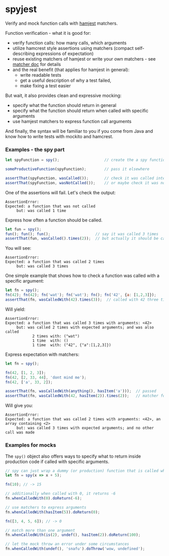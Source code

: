 # spyjest

Verify and mock function calls with [hamjest](https://github.com/rluba/hamjest) matchers.
 


Function verification - what it is good for:
 * verify function calls: how many calls, which arguments
 * utilize hamcrest style assertions using matchers (compact self-describing expressions of expectation)
 * reuse existing matchers of hamjest or write your own matchers - see [matcher doc](https://github.com/rluba/hamjest/wiki/Matcher-documentation) for details
 * and the real benefit (that applies for hamjest in general):
    * write readable tests
    * get a useful description of why a test failed,
    * make fixing a test easier

But wait, it also provides clean and expressive mocking:
 * specify what the function should return in general
 * specify what the function should return when called with specific arguments
 * use hamjest matchers to express function call arguments

And finally, the syntax will be familiar to you if you come from Java and know how to write tests with mockito and hamcrest.

### Examples - the spy part

```javascript
let spyFunction = spy();                    // create the a spy function

someProductiveFunction(spyFunction);        // pass it elsewhere

assertThat(spyFunction, wasCalled());       // check it was called internally
assertThat(spyFunction, wasNotCalled());    // or maybe check it was not called
```

One of the assertions will fail. Let's check the output:
```
AssertionError: 
Expected: a function that was not called
     but: was called 1 time
```

Express how often a function should be called. 
```javascript
let fun = spy();
fun(); fun(); fun();                    // say it was called 3 times
assertThat(fun, wasCalled().times(2));  // but actually it should be called 2 times
```
You will see:
```
AssertionError: 
Expected: a function that was called 2 times
     but: was called 3 times
```

One simple example that shows how to check a function was called with a specific argument:
```javascript
let fn = spy();
fn(42); fn(42); fn('wat'); fn('wat'); fn(); fn('42', {a: [1,2,3]});
assertThat(fn, wasCalledWith(42).times(3));  // called with 42 three times
```
Will yield:
```
AssertionError: 
Expected: a function that was called 3 times with arguments: <42>
     but: was called 2 times with expected arguments; and was also called
            2 times with: ("wat")
            1 time  with: ()
            1 time  with: ("42", {"a":[1,2,3]})
```

Express expectation with matchers:
```javascript
let fn = spy();

fn(42, [1, 2, 3]);
fn(42, [2, 33, 44], 'dont mind me');
fn(42, ['a', 33, 2]);

assertThat(fn, wasCalledWith(anything(), hasItem('a')));  // passed
assertThat(fn, wasCalledWith(42, hasItem(2)).times(2));   // matcher for array content
```
Will give you:
```
AssertionError: 
Expected: a function that was called 2 times with arguments: <42>, an array containing <2>
     but: was called 3 times with expected arguments; and no other call was made
```

### Examples for mocks

The  `spy()` object also offers ways to specify what to return inside production code if called with specific arguments.


```javascript
// spy can just wrap a dummy (or production) function that is called whenever the spy is called.
let fn = spy(x => x + 5);

fn(10); // -> 15

// additionally when called with 0, it returns -6
fn.whenCalledWith(0).doReturn(-6);

// use matchers to express arguments
fn.whenCalledWith(hasItem(5)).doReturn(0);

fn([3, 4, 5, 6]); // -> 0

// match more than one argument
fn.whenCalledWith(is(2), undef(), hasItem(2)).doReturn(100);

// let the mock throw an error under some circumstances
fn.whenCalledWith(undef(), 'snafu').doThrow('wow, undefined');
```
